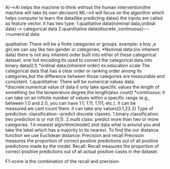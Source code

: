 Al-->AI helps the machine to think without the human intervention(the machine will take its own decision)
ML-->it will focus on the algorithm which helps computer to learn the data(like predicting datas)
the inputs are called as feature vector.
it has two type:
    1.qualitative data(nominal data,ordinal data)--> categorical data
    2.quantitative data(discrete ,continuous)--->numerical data

qualitative:
There will be a finite categories or groups.
   	example: a boy ,a girl,we can say like two gender or categories,
    		*Nominal data:(no inherent data)
        	  there is not any inherent order built into either of these categorical dataset.
        	  one hot encoding:its used to convert the categorical data into binary data(0,1)
   		*ordinal data:(inherent order)
		  ex:education scale
		  The categorical data that has a clear order or ranking order among its categories,but the difference between those categories are measurable and consistent.
1.quantitative:
There will be numerical values data.
	*discrete:numerical value of data 
	  it only take specific values
	  the length of something (ex the temperature degree,the length(also count)
	*continuous:
	  it can take on an infinite number of values within a specific range (e.g., between 1.0 and 2.0, you can have 1.1, 1.11, 1.111, etc.).
	  it can be measured.we cant count them.
	  it can take any values(0.1,22.3)
Type of prediction:
classification--predict discrete classes.
1.binary classification:
  two prediction is or not (0,1).
2.multi class: 
  predict more than two or more categories.
1.k-nearest algorithm(model)
 plot data what is around you and take the label which has a majority to its nearest.
To find the our distance function we use Euclidean distance:
Precision and recall
Precision measures the proportion of correct positive predictions out of all positive predictions made by the model.
Recall:
Recall measures the proportion of correct positive predictions out of all actual positive cases in the dataset.

F1-score is the combination of the recall and precision


